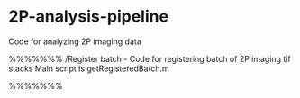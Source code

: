 # 2P-analysis-pipeline
Code for analyzing 2P imaging data

%%%%%%%
/Register batch - Code for registering batch of 2P imaging tif stacks
  Main script is getRegisteredBatch.m

%%%%%%%
  
  
  
  
